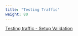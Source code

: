 ```yaml
---
title: "Testing Traffic"
weight: 80
---
```


[Testing traffic - Setup Validation](../80_testing_traffic/1_testing_traffic.md)